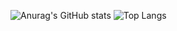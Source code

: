 ![Anurag's GitHub stats](https://github-readme-stats.vercel.app/api?username=Kowaak&show_icons=true&theme=transparent)
![Top Langs](https://github-readme-stats.vercel.app/api/top-langs/?username=Kowaak&layout=pie&theme=transparent&hide=LLVM)

<!--
**Kowaak/Kowaak** is a ✨ _special_ ✨ repository because its `README.md` (this file) appears on your GitHub profile.
Here are some ideas to get you started:
- 🔭 I’m currently working on ...
- 🌱 I’m currently learning ...
- 👯 I’m looking to collaborate on ...
- 🤔 I’m looking for help with ...
- 💬 Ask me about ...
- 📫 How to reach me: ...
- 😄 Pronouns: ...
- ⚡ Fun fact: ...
-->
